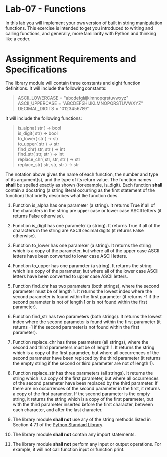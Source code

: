 # Lab-07 - Functions
In this lab you will implement your own version of built in string manipulation functions.  This exercise is intended to get you introduced to writing and calling functions, and generally, more familiarity with Python and thinking like a coder.

# Assignment Requirements and Specifications
The library module will contain three constants and eight function definitions.
It will include the following constants:
>ASCII_LOWERCASE = "abcdefghijklmnopqrstuvwxyz"  
ASCII_UPPERCASE = "ABCDEFGHIJKLMNOPQRSTUVWXYZ"  
DECIMAL_DIGITS = "0123456789"

It will include the following functions:
>is_alpha( str ) -> bool  
is_digit( str) -> bool  
to_lower( str ) -> str  
to_upper( str ) -> str  
find_chr( str, str ) -> int  
find_str( str, str ) -> int  
replace_chr( str, str, str ) -> str  
replace_str( str, str, str ) -> str

The notation above gives the name of each function, the number and type of its argument(s), and
the type of its return value. The function names **shall** be spelled exactly as shown (for example, is_digit).
Each function **shall** contain a docstring (a string literal occurring as the first statement of the function)
that briefly describes what the function does.

1. Function is_alpha has one parameter (a string). It returns True if all of the characters in
the string are upper case or lower case ASCII letters (it returns False otherwise).
2. Function is_digit has one parameter (a string). It returns True if all of the characters in
the string are ASCII decimal digits (it returns False otherwise).
3. Function to_lower has one parameter (a string). It returns the string which is a copy of the
parameter, but where all of the upper case ASCII letters have been converted to lower case
ASCII letters.
4. Function to_upper has one parameter (a string). It returns the string which is a copy of the
parameter, but where all of the lower case ASCII letters have been converted to upper case
ASCII letters.
5. Function find_chr has two parameters (both strings), where the second parameter must be
of length 1. It returns the lowest index where the second parameter is found within the first
parameter (it returns -1 if the second parameter is not of length 1 or is not found within the first
parameter).
6. Function find_str has two parameters (both strings). It returns the lowest index where the
second parameter is found within the first parameter (it returns -1 if the second parameter is not
found within the first parameter).
7. Function replace_chr has three parameters (all strings), where the second and third
parameters must be of length 1. It returns the string which is a copy of the first parameter, but
where all occurrences of the second parameter have been replaced by the third parameter (it
returns the empty string if the second or third parameter are not of length 1).
8. Function replace_str has three parameters (all strings). It returns the string which is a
copy of the first parameter, but where all occurrences of the second parameter have been
replaced by the third parameter. If there are no occurrences of the second parameter in the first,
it returns a copy of the first parameter. If the second parameter is the empty string, it returns the
string which is a copy of the first parameter, but with the third parameter inserted before the first
character, between each character, and after the last character.

9. The library module **shall not** use any of the string methods listed in Section 4.7.1 of the [Python
Standard Library](http://docs.python.org/3.3/library/stdtypes.html#string-methods)
10. The library module **shall not** contain any import statements.
11. The library module **shall not** perform any input or output operations. For example, it will not
call function input or function print.
